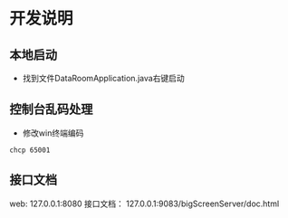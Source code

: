 # 开发说明

## 本地启动

- 找到文件DataRoomApplication.java右键启动

## 控制台乱码处理

- 修改win终端编码

```
chcp 65001
```

## 接口文档

web: 127.0.0.1:8080
接口文档： 127.0.0.1:9083/bigScreenServer/doc.html




